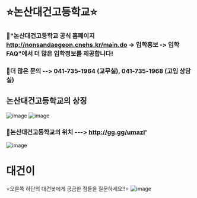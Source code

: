 # ⭐논산대건고등학교⭐
 
### 🌟"논산대건고등학교 공식 홈페이지 http://nonsandaegeon.cnehs.kr/main.do -> 입학홍보 -> 입학FAQ"에서 더 많은 입학정보를 제공합니다!
### 🌟더 많은 문의 --> 041-735-1964 (교무실), 041-735-1968 (고입 상담실)

## 논산대건고등학교의 상징
![image](https://user-images.githubusercontent.com/83765313/118446856-0cbb2480-b72b-11eb-8a9e-ba7cfc2aeaf9.png)
![image](https://user-images.githubusercontent.com/83765313/118445713-c4e7cd80-b729-11eb-8c8a-0f6ee2b7d0e0.png)

### 🌟논산대건고등학교의 위치 ---> http://gg.gg/umazl'
![image](https://user-images.githubusercontent.com/83765313/118446630-cebe0080-b72a-11eb-99a4-729f9b8e3b6e.png)

# 대건이
⭐오른쪽 하단의 대건봇에게 궁금한 점들을 질문하세요!!⭐
![image](https://user-images.githubusercontent.com/83765313/118472408-c625f400-b743-11eb-9e46-25f3c505e6dd.png)

